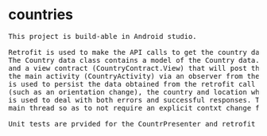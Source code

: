 # countries
<pre>
This project is build-able in Android studio. 

Retrofit is used to make the API calls to get the country data through the CountryDao and CountryService.
The Country data class contains a model of the Country data.  There is a presenter (CountryContract.Presenter) 
and a view contract (CountryContract.View) that will post the Country data to a RecylerView using an adapter in 
the main activity (CountryActivity) via an observer from the CountryVieModel. The CountryViewModel 
is used to persist the data obtained from the retrofit call so that during configuration changes 
(such as an orientation change), the country and location where the user scrolled to is maintained. The retrofit CountryCallBack
is used to deal with both errors and successful responses. The callback is convenient in that onResponse() is fired on the 
main thread so as to not require an explicit contxt change from the background thread to the main thread. 

Unit tests are prvided for the CountrPresenter and retrofit CountryCallback. 

</pre>
